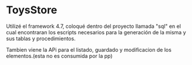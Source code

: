 # ToysStore

Utilizé el framework 4.7, coloqué dentro del proyecto llamada "sql" en el cual encontraran los escripts necesarios para la generación de la misma y sus tablas y procedimientos.

Tambien viene la APi para el listado, guardado y modificacion de los elementos.(esta no es consumida por la pp)

